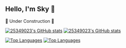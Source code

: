 ## Hello, I'm Sky 🌵

🚧 Under Construction 🚧

[![25349023's GitHub stats](https://githubstat-25349023.vercel.app/api?username=25349023&show_icons=true&include_all_commits=true&bg_color=222b25DD&theme=merko)](https://github.com/25349023#gh-dark-mode-only)
[![25349023's GitHub stats](https://githubstat-25349023.vercel.app/api?username=25349023\&show_icons=true\&theme=flag-india)](https://github.com/25349023#gh-light-mode-only)

[![Top Languages](https://githubstat-25349023.vercel.app/api/top-langs/?username=25349023&layout=compact&hide=jupyter%20notebook&bg_color=222b25DD&theme=merko)](https://github.com/25349023#gh-dark-mode-only)
[![Top Languages](https://githubstat-25349023.vercel.app/api/top-langs/?username=25349023&layout=compact&hide=jupyter%20notebook&theme=flag-india)](https://github.com/25349023#gh-light-mode-only)


<!--
**25349023/25349023** is a ✨ _special_ ✨ repository because its `README.md` (this file) appears on your GitHub profile.

Here are some ideas to get you started:

- 🔭 I’m currently working on ...
- 🌱 I’m currently learning ...
- 👯 I’m looking to collaborate on ...
- 🤔 I’m looking for help with ...
- 💬 Ask me about ...
- 📫 How to reach me: ...
- 😄 Pronouns: ...
- ⚡ Fun fact: ...
-->
